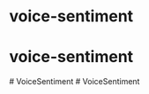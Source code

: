 # voice-sentiment
# voice-sentiment
#   V o i c e S e n t i m e n t  
 #   V o i c e S e n t i m e n t  
 
